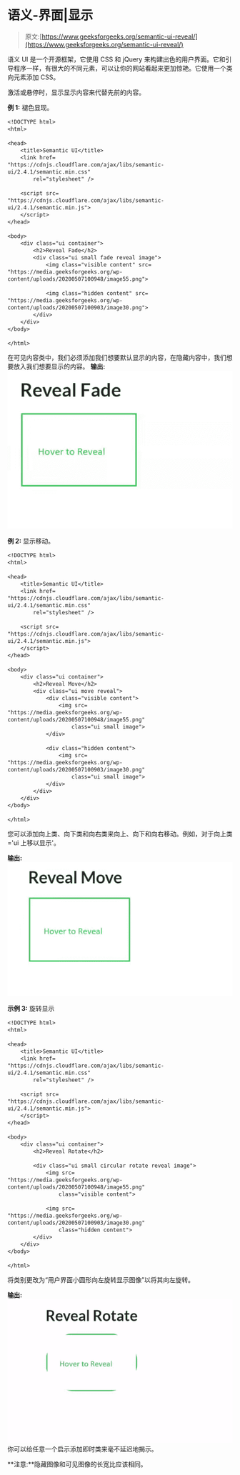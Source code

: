 # 语义-界面|显示

> 原文:[https://www.geeksforgeeks.org/semantic-ui-reveal/](https://www.geeksforgeeks.org/semantic-ui-reveal/)

语义 UI 是一个开源框架，它使用 CSS 和 jQuery 来构建出色的用户界面。它和引导程序一样，有很大的不同元素，可以让你的网站看起来更加惊艳。它使用一个类向元素添加 CSS。

激活或悬停时，显示显示内容来代替先前的内容。

**例 1:** 褪色显现。

```
<!DOCTYPE html>
<html>

<head>
    <title>Semantic UI</title>
    <link href=
"https://cdnjs.cloudflare.com/ajax/libs/semantic-ui/2.4.1/semantic.min.css"
        rel="stylesheet" />

    <script src=
"https://cdnjs.cloudflare.com/ajax/libs/semantic-ui/2.4.1/semantic.min.js">
    </script>
</head>

<body>
    <div class="ui container">
        <h2>Reveal Fade</h2>
        <div class="ui small fade reveal image">
            <img class="visible content" src=
"https://media.geeksforgeeks.org/wp-content/uploads/20200507100948/image55.png">

            <img class="hidden content" src=
"https://media.geeksforgeeks.org/wp-content/uploads/20200507100903/image30.png">
        </div>
    </div>
</body>

</html>
```

在可见内容类中，我们必须添加我们想要默认显示的内容，在隐藏内容中，我们想要放入我们想要显示的内容。
**输出:**
![](img/a04a93ae871fd2238477054489bbcc6e.png)

**例 2:** 显示移动。

```
<!DOCTYPE html>
<html>

<head>
    <title>Semantic UI</title>
    <link href=
"https://cdnjs.cloudflare.com/ajax/libs/semantic-ui/2.4.1/semantic.min.css"
        rel="stylesheet" />

    <script src=
"https://cdnjs.cloudflare.com/ajax/libs/semantic-ui/2.4.1/semantic.min.js">
    </script>
</head>

<body>
    <div class="ui container">
        <h2>Reveal Move</h2>
        <div class="ui move reveal">
            <div class="visible content">
                <img src=
"https://media.geeksforgeeks.org/wp-content/uploads/20200507100948/image55.png"
                    class="ui small image">
            </div>

            <div class="hidden content">
                <img src=
"https://media.geeksforgeeks.org/wp-content/uploads/20200507100903/image30.png"
                    class="ui small image">
            </div>
        </div>
    </div>
</body>

</html>
```

您可以添加向上类、向下类和向右类来向上、向下和向右移动。例如，对于向上类='ui 上移以显示'。

**输出:**
![](img/b0dacb9b6d02258c876b865c28421d86.png)

**示例 3:** 旋转显示

```
<!DOCTYPE html>
<html>

<head>
    <title>Semantic UI</title>
    <link href=
"https://cdnjs.cloudflare.com/ajax/libs/semantic-ui/2.4.1/semantic.min.css"
        rel="stylesheet" />

    <script src=
"https://cdnjs.cloudflare.com/ajax/libs/semantic-ui/2.4.1/semantic.min.js">
    </script>
</head>

<body>
    <div class="ui container">
        <h2>Reveal Rotate</h2>

        <div class="ui small circular rotate reveal image">
            <img src=
"https://media.geeksforgeeks.org/wp-content/uploads/20200507100948/image55.png"
                class="visible content">

            <img src=
"https://media.geeksforgeeks.org/wp-content/uploads/20200507100903/image30.png"
                class="hidden content">
        </div>
    </div>
</body>

</html>
```

将类别更改为“用户界面小圆形向左旋转显示图像”以将其向左旋转。

**输出:**
![](img/a0858e7f7ecf7f0e122c6aed15458ce2.png)
你可以给任意一个启示添加即时类来毫不延迟地揭示。

**注意:**隐藏图像和可见图像的长宽比应该相同。